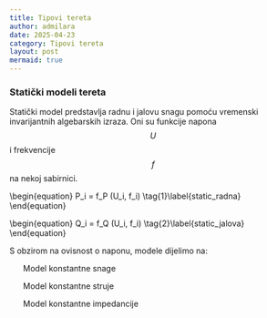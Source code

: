 ```yaml
---
title: Tipovi tereta
author: admilara
date: 2025-04-23
category: Tipovi tereta
layout: post
mermaid: true
---
```


### Statički modeli tereta

Statički model predstavlja radnu i jalovu snagu pomoću vremenski invarijantnih algebarskih izraza.
Oni su funkcije napona $$U$$ i frekvencije $$f$$ na nekoj sabirnici.

\begin{equation}
    P_i = f_P (U_i, f_i)
    \tag{1}\label{static_radna}
\end{equation}
    
\begin{equation}
    Q_i = f_Q (U_i, f_i)
    \tag{2}\label{static_jalova}
\end{equation}

<div class="custom-block tip">
  <p>S obzirom na ovisnost o naponu, modele dijelimo na:</p>
  <ol>Model konstantne snage</ol>
  <ol>Model konstantne struje</ol>
  <ol>Model konstantne impedancije</ol>
</div>






